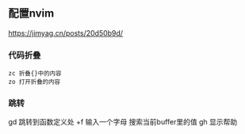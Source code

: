 ## 配置nvim


https://jimyag.cn/posts/20d50b9d/


### 代码折叠
```shell
zc 折叠{}中的内容
zo 打开折叠的内容
```


### 跳转
gd  跳转到函数定义处
<leader>+f  输入一个字母  搜索当前buffer里的值
gh   显示帮助